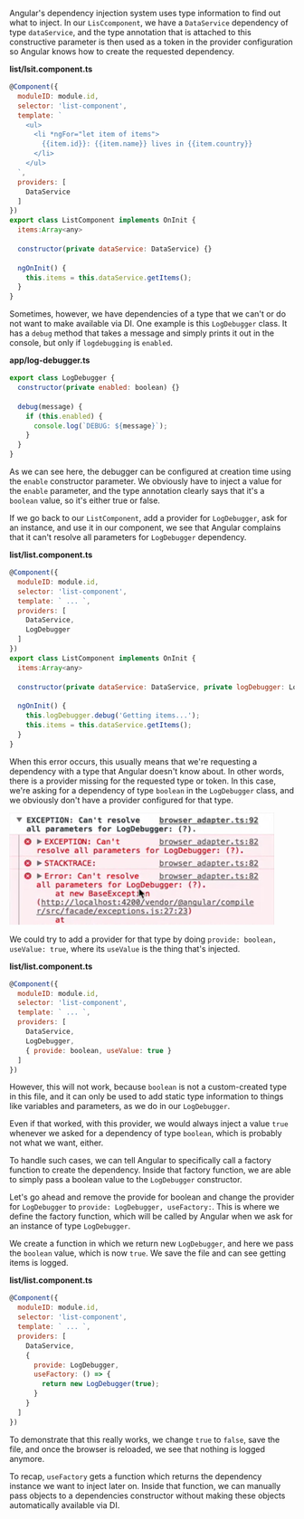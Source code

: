 Angular's dependency injection system uses type information to find out what to inject. In our `LisCcomponent`, we have a `DataService` dependency of type `dataService`, and the type annotation that is attached to this constructive parameter is then used as a token in the provider configuration so Angular knows how to create the requested dependency.

**list/lsit.component.ts**
``` javascript
@Component({
  moduleID: module.id,
  selector: 'list-component',
  template: `
    <ul>
      <li *ngFor="let item of items">
        {{item.id}}: {{item.name}} lives in {{item.country}}
      </li>
    </ul>
  `,
  providers: [
    DataService
  ]
})
export class ListComponent implements OnInit {
  items:Array<any>

  constructor(private dataService: DataService) {}

  ngOnInit() {
    this.items = this.dataService.getItems();
  }
}
```
Sometimes, however, we have dependencies of a type that we can't or do not want to make available via DI. One example is this `LogDebugger` class. It has a `debug` method that takes a message and simply prints it out in the console, but only if `logdebugging` is `enabled`.

**app/log-debugger.ts**
``` javascript
export class LogDebugger {
  constructor(private enabled: boolean) {}

  debug(message) {
    if (this.enabled) {
      console.log(`DEBUG: ${message}`);
    }
  }
}
```
As we can see here, the debugger can be configured at creation time using the `enable` constructor parameter. We obviously have to inject a value for the `enable` parameter, and the type annotation clearly says that it's a `boolean` value, so it's either true or false.

If we go back to our `ListComponent`, add a provider for `LogDebugger`, ask for an instance, and use it in our component, we see that Angular complains that it can't resolve all parameters for `LogDebugger` dependency.

**list/list.component.ts**
``` javascript
@Component({
  moduleID: module.id,
  selector: 'list-component',
  template: ` ... `,
  providers: [
    DataService,
    LogDebugger
  ]
})
export class ListComponent implements OnInit {
  items:Array<any>

  constructor(private dataService: DataService, private logDebugger: LogDebugger) {}

  ngOnInit() {
    this.logDebugger.debug('Getting items...');
    this.items = this.dataService.getItems();
  }
}
```
When this error occurs, this usually means that we're requesting a dependency with a type that Angular doesn't know about. In other words, there is a provider missing for the requested type or token. In this case, we're asking for a dependency of type `boolean` in the `LogDebugger` class, and we obviously don't have a provider configured for that type.

![Resolve Parameters](../images/angular-2-factory-providers-resolve-parameters.png)

We could try to add a provider for that type by doing `provide: boolean, useValue: true`, where its `useValue` is the thing that's injected. 

**list/list.component.ts**
``` javascript
@Component({
  moduleID: module.id,
  selector: 'list-component',
  template: ` ... `,
  providers: [
    DataService,
    LogDebugger,
    { provide: boolean, useValue: true }
  ]
})
```
However, this will not work, because `boolean` is not a custom-created type in this file, and it can only be used to add static type information to things like variables and parameters, as we do in our `LogDebugger`.

Even if that worked, with this provider, we would always inject a value `true` whenever we asked for a dependency of type `boolean`, which is probably not what we want, either.

To handle such cases, we can tell Angular to specifically call a factory function to create the dependency. Inside that factory function, we are able to simply pass a boolean value to the `LogDebugger` constructor.

Let's go ahead and remove the provide for boolean and change the provider for `LogDebugger` to `provide: LogDebugger, useFactory:`. This is where we define the factory function, which will be called by Angular when we ask for an instance of type `LogDebugger`.

We create a function in which we return new `LogDebugger`, and here we pass the `boolean` value, which is now `true`. We save the file and can see getting items is logged.

**list/list.component.ts**
``` javascript
@Component({
  moduleID: module.id,
  selector: 'list-component',
  template: ` ... `,
  providers: [
    DataService,
    {
      provide: LogDebugger,
      useFactory: () => {
        return new LogDebugger(true);
      }
    }
  ]
})
```
To demonstrate that this really works, we change `true` to `false`, save the file, and once the browser is reloaded, we see that nothing is logged anymore.

To recap, `useFactory` gets a function which returns the dependency instance we want to inject later on. Inside that function, we can manually pass objects to a dependencies constructor without making these objects automatically available via DI.